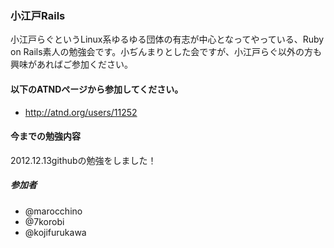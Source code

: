 ### 小江戸Rails

小江戸らぐというLinux系ゆるゆる団体の有志が中心となってやっている、Ruby on Rails素人の勉強会です。小ぢんまりとした会ですが、小江戸らぐ以外の方も興味があればご参加ください。

#### 以下のATNDページから参加してください。

* http://atnd.org/users/11252

#### 今までの勉強内容

2012.12.13githubの勉強をしました！

##### 参加者

* @marocchino
* @7korobi
* @kojifurukawa

